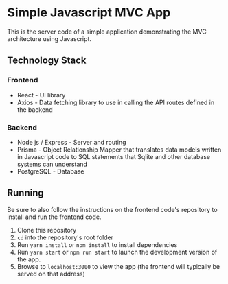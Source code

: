 # Simple Javascript MVC App

This is the server code of a simple application demonstrating the MVC
architecture using Javascript.

## Technology Stack

### Frontend

* React - UI library
* Axios - Data fetching library to use in calling the API routes defined in the
  backend

### Backend

* Node js / Express - Server and routing
* Prisma - Object Relationship Mapper that translates data models written in
  Javascript code to SQL statements that Sqlite and other database systems can
  understand
* PostgreSQL - Database

## Running

Be sure to also follow the instructions on the frontend code's repository to
install and run the frontend code.

1. Clone this repository
2. `cd` into the repository's root folder
3. Run `yarn install` or `npm install` to install dependencies
4. Run `yarn start` or `npm run start` to launch the development version of the
   app.
5. Browse to `localhost:3000` to view the app (the frontend will typically be
   served on that address)
